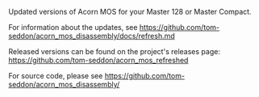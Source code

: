 Updated versions of Acorn MOS for your Master 128 or Master Compact.

For information about the updates, see
https://github.com/tom-seddon/acorn_mos_disassembly/docs/refresh.md

Released versions can be found on the project's releases page:
https://github.com/tom-seddon/acorn_mos_refreshed

For source code, please see
https://github.com/tom-seddon/acorn_mos_disassembly/
